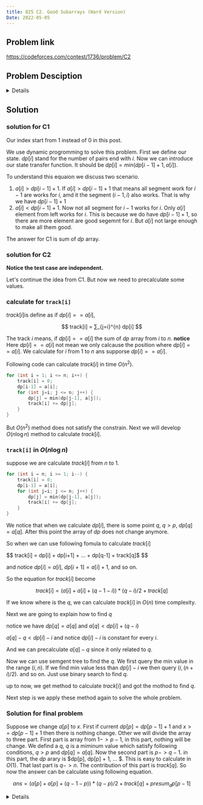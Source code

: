 ```yaml
---
title: 825 C2. Good Subarrays (Hard Version)
Date: 2022-05-05
---
```


## Problem link

https://codeforces.com/contest/1736/problem/C2

## Problem Desciption

<details> 
This is the hard version of this problem. In this version, we have queries. Note that we do not have multiple test cases in this version. You can make hacks only if both versions of the problem are solved.

An array $b$ of length $m$ is good if for all $i$ the $i$-th element is greater than or equal to $i$. In other words, $b$ is good if and only if $b_i \geq i$ for all $i$ $(1 \leq i \leq m)$
You are given an array $a$ consisting of $n$ positive integers, and you are asked $q$ queries.
In each query, you are given two integers $p$ and $x(1 \leq p, x \leq n)$. You have to do $a_p:=x$ (assign $x$ to $\left.a_p\right)$. In the updated array, find the number of pairs of indices $(l, r)$, where $1 \leq l \leq r \leq n$, such that the array $\left[a_l, a_{l+1}, \ldots, a_r\right]$ is good.
Note that all queries are independent, which means after each query, the initial array $a$ is restored.

### Input

The first line contains a single integer $n\left(1 \leq n \leq 2 \cdot 10^5\right)$
The second line contains $n$ integers $a_1, a_2, \ldots, a_n\left(1 \leq a_i \leq n\right)$
The third line contains an integer $q\left(1 \leq q \leq 2 \cdot 10^5\right)-$ the number of queries.
Each of the next $q$ lines contains two integers $p_j$ and $x_j\left(1 \leq p_j, x_j \leq n\right)$-the description of the $j$-th query.

### Output

For each query, print the number of suitable pairs of indices after making the change.

</details>

## Solution

### solution for C1
Our index start from 1 instead of 0 in this post.

We use dynamic progromming to solve this problem. First we define our state. $dp[i]$ stand
for the number of pairs end with $i$. Now we can introduce our state transfer function. 
It should be $dp[i] = min(dp[i-1] + 1, a[i])$. 

To understand this equaion we discuss two scenario.

1. $a[i] > dp[i-1]+1$. If $a[i] > dp[i-1]+1$ that means all segment work for $i-1$ are works for $i$, amd it the segment $(i-1,i)$ also works. That is why we have $dp[i-1] + 1$
2. $a[i] < dp[i-1] + 1$. Now not all segment for $i-1$ works for $i$. Only $a[i]$ element from left works for $i$. This is because we do have $dp[i-1] + 1$, so there are more element are good segemnt for $i$. But $a[i]$ not large enough to make all them good. 

The answer for C1 is sum of $dp$ array.

### solution for C2

**Notice the test case are independent.**

Let's continue the idea from C1. But now we need to precalculate some values.

### calculate for `track[i]`

$track[i]$is define as if $dp[i] == a[i]$,

$$
track[i] = ∑_{j=i}^{n} dp[i]
$$

The track $i$ means, if $dp[i] == a[i]$ the sum of $dp$ array from $i$ to $n$. 
**notice** Here $dp[i] == a[i]$ not mean we only calcause the position where $dp[i] == a[i]$. 
We calculate for $i$ from 1 to $n$ ans supporse $dp[i] == a[i]$.

Following code can calculate $track[i]$ in time $O(n^2)$.

``` cpp
for (int i = 1; i <= n; i++) {
    track[i] = 0;
    dp[i-1] = a[i];
    for (int j=i; j <= n; j++) {
        dp[j] = min(dp[j-1], a[j]);
        track[i] += dp[j];
    }
}

```
But $O(n^2)$ method does not satisfy the constrain. Next we will develop $O(n \log n)$ method to calculate $track[i]$.

### `track[i]` in $O(n \log n)$

suppose we are calculate $track[i]$ from $n$ to $1$.

``` cpp
for (int i = n; i >= 1; i--) {
    track[i] = 0;
    dp[i-1] = a[i];
    for (int j=i; j <= n; j++) {
        dp[j] = min(dp[j-1], a[j]);
        track[i] += dp[j];
    }
}
```

We notice that when we calculate $dp[i]$, there is some point $q$, $q>p$, $dp[q] = a[q]$. After this point the array of $dp$ does not change anymore.

So when we can use following fomula to calculate $track[i]$ 

$$
track[i] = dp[i] + dp[i+1] + … + dp[q-1] + track[q]$
$$

and notice $dp[i] = a[i]$, $dp[i+1] = a[i] + 1$, and so on.

So the equation for $track[i]$ become 

$$
track[i] = (a[i] + a[i] + (q-1-i)) * (q-i) / 2 + track[q]
$$

If we know where is the $q$, we can calculate $track[i]$ in $O(n)$ time complexity.

Next we are going to explain how to find $q$

notice we have $dp[q] = a[q]$ and $a[q] < dp[i] + (q-i)$

$a[q] - q < dp[i] - i$ and notice $dp[i] - i$ is constant for every $i$. 

And we can precalculate $a[q] - q$ since it only related to $q$.

Now we can use semgent tree to find the $q$. We first query the min value in the range $(i, n)$.
If we find min value less than $dp[i] - i$ we then query $(i, (n+i)/2)$. and so on. Just use binary search to find $q$. 

up to now, we get method to calculate $track[i]$ and got the mothod to find $q$. 

Next step is we apply these method again to solve the whole problem. 


### Solution for final problem

Suppose we change $a[p]$ to $x$. First if current $dp[p]= dp[p-1] + 1$ and $x>=dp[p-1]+1$ then there is nothing change.
Other we will divide the array to three part. First part is array from $1->p-1$, in this part, nothing will be change.
We defind a $q$, $q$ is a miminum value which satisfy following conditions, $q > p$ and $dp[q] = a[q]$.
Now the second part is $p->q-1$. in this part, the $dp$ arary is $dp[p], dp[p] + 1, … $. This is easy to calculate in $O(1)$. That last part is $q->n$. The contribution of this part is $track[q]$. So now the answer can be calculate using following equation. 

$$
ans = (a[p] + a[p] + (q-1-p)) * (q-p) / 2 + track[q] + presum_dp[p-1]
$$

<details>
```cpp
```
</details>




